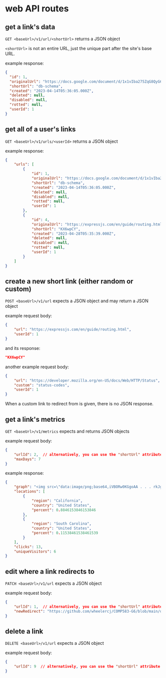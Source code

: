 # web API routes

## get a link's data

`GET <baseUrl>/v1/url/<shortUrl>` returns a JSON object

`<shortUrl>` is not an entire URL, just the unique part after the site's base URL.

example response:

```json
{
  "id": 1,
  "originalUrl": "https://docs.google.com/document/d/1x1vIba275ZqG8QyG6ITHhW_pf3WH04_-GSS7cjyVE5U/edit",
  "shortUrl": "db-schema",
  "created": "2023-04-14T05:36:05.000Z",
  "deleted": null,
  "disabled": null,
  "rotted": null,
  "userId": 1
}
```

## get all of a user's links

`GET <baseUrl>/v1/urls/<userId>` returns a JSON object

example response:

```json
{
    "urls": [
        {
            "id": 1,
            "originalUrl": "https://docs.google.com/document/d/1x1vIba275ZqG8QyG6ITHhW_pf3WH04_-GSS7cjyVE5U/edit",
            "shortUrl": "db-schema",
            "created": "2023-04-14T05:36:05.000Z",
            "deleted": null,
            "disabled": null,
            "rotted": null,
            "userId": 1
        },
        {
            "id": 4,
            "originalUrl": "https://expressjs.com/en/guide/routing.html",
            "shortUrl": "KX6wpCY",
            "created": "2023-04-28T05:35:39.000Z",
            "deleted": null,
            "disabled": null,
            "rotted": null,
            "userId": 1
        }
    ]
}
```

## create a new short link (either random or custom)

`POST <baseUrl>/v1/url` expects a JSON object and may return a JSON object

example request body:

```json
{
    "url": "https://expressjs.com/en/guide/routing.html",
    "userId": 1
}
```

and its response:

```json
"KX6wpCY"
```

another example request body:

```json
{
    "url": "https://developer.mozilla.org/en-US/docs/Web/HTTP/Status",
    "custom": "status-codes",
    "userId": 1
}
```

When a custom link to redirect from is given, there is no JSON response.

## get a link's metrics

`GET <baseUrl>/v1/metrics` expects and returns JSON objects

example request body:

```json
{
    "urlId": 2,  // alternatively, you can use the "shortUrl" attribute
    "maxDays": 7
}
```

example response:

```json
{
    "graph": "<img src=\"data:image/png;base64,iVBORw0KGgoAA . . . rkJggg==\" />",
    "locations": [
        {
            "region": "California",
            "country": "United States",
            "percent": 0.8846153846153846
        },
        {
            "region": "South Carolina",
            "country": "United States",
            "percent": 0.11538461538461539
        }
    ],
    "clicks": 13,
    "uniqueVisitors": 6
}
```

## edit where a link redirects to

`PATCH <baseUrl>/v1/url` expects a JSON object

example request body:

```json
{
    "urlId": 1,  // alternatively, you can use the "shortUrl" attribute
    "newRedirect": "https://github.com/wheelercj/COMP583-G6/blob/main/docs/schema.sql"
}
```

## delete a link

`DELETE <baseUrl>/v1/url` expects a JSON object

example request body:

```json
{
    "urlId": 9  // alternatively, you can use the "shortUrl" attribute
}
```
